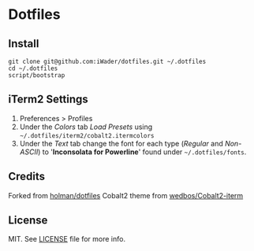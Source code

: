 # Dotfiles

## Install

```
git clone git@github.com:iWader/dotfiles.git ~/.dotfiles
cd ~/.dotfiles
script/bootstrap
```

## iTerm2 Settings

1. Preferences > Profiles
2. Under the *Colors* tab *Load Presets* using `~/.dotfiles/iterm2/cobalt2.itermcolors`
3. Under the *Text* tab change the font for each type (*Regular* and *Non-ASCII*) to '**Inconsolata for Powerline**' found under `~/.dotfiles/fonts`.

## Credits

Forked from [holman/dotfiles][fork]
Cobalt2 theme from [wedbos/Cobalt2-iterm][theme]

## License

MIT. See [LICENSE][license] file for more info.

[fork]: https://github.com/holman/dotfiles
[theme]: https://github.com/wesbos/Cobalt2-iterm
[license]: LICENSE
